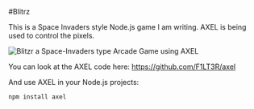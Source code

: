 #Blitrz

This is a Space Invaders style Node.js game I am writing. AXEL is being used to control the pixels. 

![Blitzr a Space-Invaders type Arcade Game using AXEL](http://i.imgur.com/ZYBBxnq.gif)

You can look at the AXEL code here:
https://github.com/F1LT3R/axel

And use AXEL in your Node.js projects:

```bash
npm install axel
```